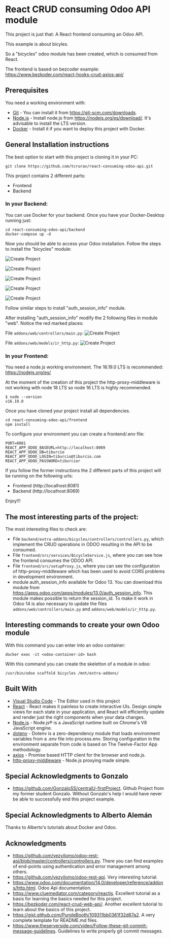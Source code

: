 # React CRUD consuming Odoo API module

This project is just that: A React frontend consuming an Odoo API.

This example is about bicyles. 

So a "bicycles" odoo module has been created, which is consumed from React.

The frontend is based on bezcoder example:
https://www.bezkoder.com/react-hooks-crud-axios-api/

## Prerequisites

You need a working environment with:
* [Git](https://git-scm.com) - You can install it from https://git-scm.com/downloads.
* [Node.js](https://nodejs.org) - Install node.js from https://nodejs.org/es/download/. It's advisable to install the LTS version.
* [Docker](https://www.docker.com/) - Install it if you want to deploy this project with Docker.

## General Installation instructions

The best option to start with this project is cloning it in your PC:

```
git clone https://github.com/tcrurav/react-consuming-odoo-api.git
```

This project contains 2 different parts:
* Frontend
* Backend

### In your Backend:

You can use Docker for your backend. Once you have your Docker-Desktop running just:

```
cd react-consuming-odoo-api/backend
docker-compose up -d
```

Now you should be able to access your Odoo installation. Follow the steps to install the "bicycles" module:

![Create Project](https://github.com/tcrurav/react-consuming-odoo-api/blob/master/screenhosts/2-starting.png)

![Create Project](https://github.com/tcrurav/react-consuming-odoo-api/blob/master/screenhosts/3-starting.png)

![Create Project](https://github.com/tcrurav/react-consuming-odoo-api/blob/master/screenhosts/4-starting.png)

![Create Project](https://github.com/tcrurav/react-consuming-odoo-api/blob/master/screenhosts/5-starting.png)

![Create Project](https://github.com/tcrurav/react-consuming-odoo-api/blob/master/screenhosts/6-starting.png)

Follow similar steps to install "auth_session_info" module.

After installing "auth_session_info" modify the 2 following files in module "web". Notice the red marked places:

File `addons/web/controllers/main.py`:
![Create Project](https://github.com/tcrurav/react-consuming-odoo-api/blob/master/screenhosts/7-web-controllers-main.py.png)

File `addons/web/models/ir_http.py`:
![Create Project](https://github.com/tcrurav/react-consuming-odoo-api/blob/master/screenhosts/8-web-models-ir_http.py.png)

### In your Frontend:

You need a node.js working environment. The 16.19.0 LTS is recommended: https://nodejs.org/es/

At the moment of the creation of this project the http-proxy-middleware is not working with node 18 LTS so node 16 LTS is highly recommended.

```
$ node --version
v16.19.0
```

Once you have cloned your project install all dependencies.

```
cd react-consuming-odoo-api/frontend
npm install
```

To configure your environment you can create a frontend/.env file: 

```
PORT=8081
REACT_APP_ODOO_BASEURL=http://localhost:8069
REACT_APP_ODOO_DB=tiburcio
REACT_APP_ODOO_LOGIN=tiburcio@tiburcio.com
REACT_APP_ODOO_PASSWORD=tiburcior
```

If you follow the former instructions the 2 different parts of this project will be running on the following urls:
* Frontend (http://localhost:8081)
* Backend (http://localhost:8069)

Enjoy!!!

## The most interesting parts of the project:

The most interesting files to check are:
* File `backend/extra-addons/bicycles/controllers/controllers.py`, which implement the CRUD operations in ODOO resulting in the API to be consumed.
* File `frontend/src/services/BicycleService.js`, where you can see how the frontend consumes the ODOO API.
* File `frontend/src/setupProxy.js`, where you can see the configuration of http-proxy-middleware which has been used to avoid CORS problems in development environment.
* module auth_session_info available for Odoo 13. You can download this module from https://apps.odoo.com/apps/modules/13.0/auth_session_info. This module makes possible to return the session_id. To make it work in Odoo 14 is also necessary to update the files `addons/web/controllers/main.py` and `addons/web/models/ir_http.py`.

## Interesting commands to create your own Odoo module

With this command you can enter into an odoo container:

```
docker exec -it <odoo-container-id> bash
```

With this command you can create the skeletton of a module in odoo:
```
/usr/bin/odoo scaffold bicycles /mnt/extra-addons/
```

## Built With

* [Visual Studio Code](https://code.visualstudio.com/) - The Editor used in this project
* [React](https://reactjs.org/) - React makes it painless to create interactive UIs. Design simple views for each state in your application, and React will efficiently update and render just the right components when your data changes.
* [Node.js](https://nodejs.org/) - Node.js® is a JavaScript runtime built on Chrome's V8 JavaScript engine.
* [dotenv](https://www.npmjs.com/package/dotenv) - Dotenv is a zero-dependency module that loads environment variables from a .env file into process.env. Storing configuration in the environment separate from code is based on The Twelve-Factor App methodology.
* [axios](https://github.com/axios/axios) - Promise based HTTP client for the browser and node.js.
* [http-proxy-middleware](https://www.npmjs.com/package/http-proxy-middleware) - Node.js proxying made simple.

## Special Acknowledgments to Gonzalo

* https://github.com/GonzaloSS/centralU-firstProject. Github Project from my former student Gonzalo. Without Gonzalo's help I would have never be able to successfully end this project example.

## Special Acknowledgments to Alberto Alemán

Thanks to Alberto's tutorials about Docker and Odoo.

## Acknowledgments

* https://github.com/yezyilomo/odoo-rest-api/blob/master/controllers/controllers.py. There you can find examples of end-points using authentication and error management among others.
* https://github.com/yezyilomo/odoo-rest-api. Very interesting tutorial.
* https://www.odoo.com/documentation/14.0/developer/reference/addons/http.html. Odoo Api documentation.
* https://www.cluemediator.com/category/reactjs. Excellent tutorial as a basis for learning the basics needed for this project.
* https://bezkoder.com/react-crud-web-api/. Another excellent tutorial to learn about the basics of this project.
* https://gist.github.com/PurpleBooth/109311bb0361f32d87a2. A very complete template for README.md files.
* https://www.theserverside.com/video/Follow-these-git-commit-message-guidelines. Guidelines to write properly git commit messages.